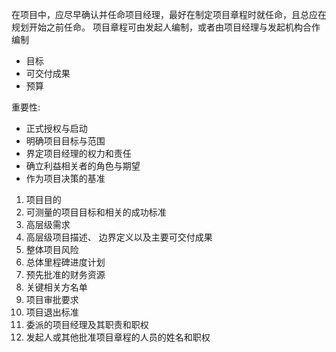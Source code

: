 
在项目中，应尽早确认并任命项目经理，最好在制定项目章程时就任命，且总应在规划开始之前任命。
项目章程可由发起人编制，或者由项目经理与发起机构合作编制

- 目标
- 可交付成果
- 预算

重要性:
- 正式授权与启动
- 明确项目目标与范围
- 界定项目经理的权力和责任
- 确立利益相关者的角色与期望
- 作为项目决策的基准

1. 项目目的
2. 可测量的项目目标和相关的成功标准
3. 高层级需求
4. 高层级项目描述、 边界定义以及主要可交付成果
5. 整体项目风险
6. 总体里程碑进度计划
7. 预先批准的财务资源
8. 关键相关方名单
9. 项目审批要求
10. 项目退出标准
11. 委派的项目经理及其职责和职权
12. 发起人或其他批准项目章程的人员的姓名和职权
